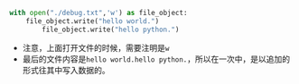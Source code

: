 ```python
with open("./debug.txt",'w') as file_object:
    file_object.write("hello world.")
		file_object.write("hello python.")
```

- 注意，上面打开文件的时候，需要注明是`w`
- 最后的文件内容是`hello world.hello python.`，所以在一次中，是以追加的形式往其中写入数据的。